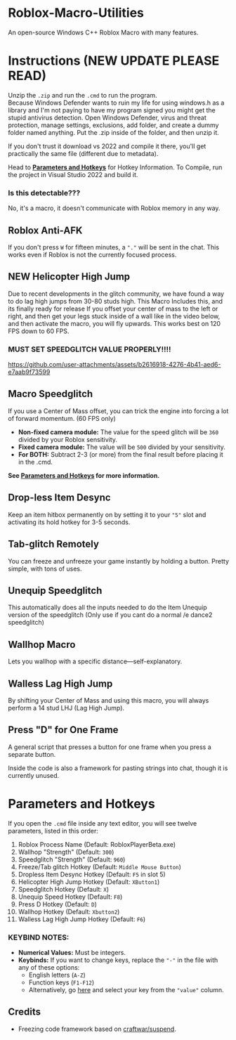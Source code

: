# Roblox-Macro-Utilities
An open-source Windows C++ Roblox Macro with many features.

# Instructions (NEW UPDATE PLEASE READ)

Unzip the `.zip` and run the `.cmd` to run the program.  
Because Windows Defender wants to ruin my life for using windows.h as a library and I'm not paying to have my program signed you might get the stupid antivirus detection.
Open Windows Defender, virus and threat protection, manage settings, exclusions, add folder, and create a dummy folder named anything.
Put the .zip inside of the folder, and then unzip it.

If you don't trust it download vs 2022 and compile it there, you'll get practically the same file (different due to metadata).

Head to **[Parameters and Hotkeys](#parameters-and-hotkeys)** for Hotkey Information.
To Compile, run the project in Visual Studio 2022 and build it.

### Is this detectable???
No, it's a macro, it doesn't communicate with Roblox memory in any way.

## Roblox Anti-AFK

If you don't press `W` for fifteen minutes, a `"."` will be sent in the chat. This works even if Roblox is not the currently focused process.

## NEW Helicopter High Jump

Due to recent developments in the glitch community, we have found a way to do lag high jumps from 30-80 studs high.
This Macro Includes this, and its finally ready for release
If you offset your center of mass to the left or right, and then get your legs stuck inside of a wall like in the video below, and then activate the macro, you will fly upwards.
This works best on 120 FPS down to 60 FPS.
### MUST SET SPEEDGLITCH VALUE PROPERLY!!!!


https://github.com/user-attachments/assets/b2616918-4276-4b41-aed6-e7aab9f73599

## Macro Speedglitch

If you use a Center of Mass offset, you can trick the engine into forcing a lot of forward momentum. (60 FPS only)

- **Non-fixed camera module:** The value for the speed glitch will be `360` divided by your Roblox sensitivity.
- **Fixed camera module:** The value will be `500` divided by your sensitivity.
- **For BOTH:** Subtract 2-3 (or more) from the final result before placing it in the .cmd.

**See [Parameters and Hotkeys](#parameters-and-hotkeys) for more information.**

## Drop-less Item Desync

Keep an item hitbox permanently on by setting it to your `"5"` slot and activating its hold hotkey for 3-5 seconds.

## Tab-glitch Remotely

You can freeze and unfreeze your game instantly by holding a button. Pretty simple, with tons of uses.

## Unequip Speedglitch

This automatically does all the inputs needed to do the Item Unequip version of the speedglitch (Only use if you cant do a normal /e dance2 speedglitch)

## Wallhop Macro

Lets you wallhop with a specific distance—self-explanatory.

## Walless Lag High Jump

By shifting your Center of Mass and using this macro, you will always perform a 14 stud LHJ (Lag High Jump).

## Press "D" for One Frame

A general script that presses a button for one frame when you press a separate button.

Inside the code is also a framework for pasting strings into chat, though it is currently unused.

# Parameters and Hotkeys

If you open the `.cmd` file inside any text editor, you will see twelve parameters, listed in this order:

1. Roblox Process Name  (Default: RobloxPlayerBeta.exe)
2. Wallhop "Strength"  (Default: `300`)
3. Speedglitch "Strength"  (Default: `960`)
4. Freeze/Tab glitch Hotkey  (Default: `Middle Mouse Button`)
5. Dropless Item Desync Hotkey  (Default: `F5` in slot 5)
6. Helicopter High Jump Hotkey (Default: `XButton1`)
7. Speedglitch Hotkey  (Default: `X`)
8. Unequip Speed Hotkey (Default: `F8`)
10. Press D Hotkey  (Default: `D`)
11. Wallhop Hotkey  (Default: `Xbutton2`)
12. Walless Lag High Jump Hotkey  (Default: `F6`)

### KEYBIND NOTES:
- **Numerical Values:** Must be integers.
- **Keybinds:** If you want to change keys, replace the `"-"` in the file with any of these options:
  - English letters (`A-Z`)
  - Function keys (`F1-F12`)
  - Alternatively, go [here](https://learn.microsoft.com/en-us/windows/win32/inputdev/virtual-key-codes) and select your key from the `"value"` column.

## Credits

- Freezing code framework based on [craftwar/suspend](https://github.com/craftwar/suspend).
